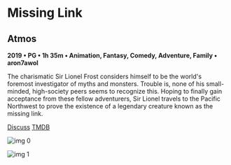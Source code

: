 # Missing Link

## Atmos

**2019 • PG • 1h 35m • Animation, Fantasy, Comedy, Adventure, Family • aron7awol**

The charismatic Sir Lionel Frost considers himself to be the world's foremost investigator of myths and monsters. Trouble is, none of his small-minded, high-society peers seems to recognize this. Hoping to finally gain acceptance from these fellow adventurers, Sir Lionel travels to the Pacific Northwest to prove the existence of a legendary creature known as the missing link.

[Discuss](https://www.avsforum.com/threads/bass-eq-for-filtered-movies.2995212/post-58322708)  [TMDB](458253)

![img 0](https://i.imgur.com/mfaQCWz.jpg)

![img 1](https://i.imgur.com/GM6nlaN.jpg)

